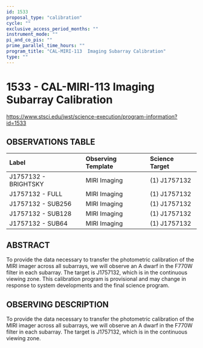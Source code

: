 ```yaml
---
id: 1533
proposal_type: "calibration"
cycle: ""
exclusive_access_period_months: ""
instrument_mode: ""
pi_and_co_pis: ""
prime_parallel_time_hours: ""
program_title: "CAL-MIRI-113  Imaging Subarray Calibration"
type: ""
---
```

# 1533 - CAL-MIRI-113  Imaging Subarray Calibration
https://www.stsci.edu/jwst/science-execution/program-information?id=1533
## OBSERVATIONS TABLE
| Label                   | Observing Template | Science Target |
| :---------------------- | :----------------- | :------------- |
| J1757132 - BRIGHTSKY    | MIRI Imaging       | (1) J1757132   |
| J1757132 - FULL         | MIRI Imaging       | (1) J1757132   |
| J1757132 - SUB256       | MIRI Imaging       | (1) J1757132   |
| J1757132 - SUB128       | MIRI Imaging       | (1) J1757132   |
| J1757132 - SUB64        | MIRI Imaging       | (1) J1757132   |

## ABSTRACT

To provide the data necessary to transfer the photometric calibration of the MIRI imager across all subarrays, we will observe an A dwarf in the F770W filter in each subarray. The target is J1757132, which is in the continuous viewing zone.
This calibration program is provisional and may change in response to system developments and the final science program.

## OBSERVING DESCRIPTION

To provide the data necessary to transfer the photometric calibration of the MIRI imager across all subarrays, we will observe an A dwarf in the F770W filter in each subarray. The target is J1757132, which is in the continuous viewing zone.
